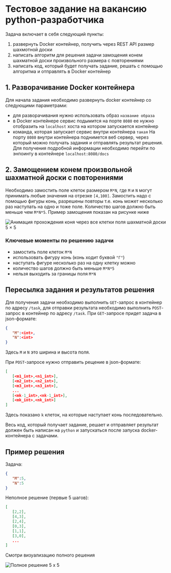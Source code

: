 # Тестовое задание на вакансию python-разработчика
Задача включает в себя следующий пункты:
1. развернуть Docker контейнер, получить через REST API размер шахмотной доски
1. написать алгоритм для решения задачи замощения конем шахматной доски произвольного размера с повторениями
1. написать код, который будет получать задание, решать с помощью алгоритма и отправлять в Docker контейнер
 
## 1. Разворачивание Docker контейнера
 
Для начала задания необходимо развернуть docker контейнер со следующими параметрами:
- для разворачивания нужно использовать образ `название образа`
- в Docker контейнере сервис подымится на порте `8080` ее нужно отобразить на `localhost` хоста на котором запускается контейнер
- команда, которая запускает сервис внутри контейнера `такая`
На порту `8080` внутри контейнера поднимется веб сервер, через который можно получать задания и отправлять результат решения.
Для получения подробной информации необходимо перейти по энпоинту в контейнере `localhost:8080/docs`
 
## 2. Замощением конем произвольной шахматной доски с повторениями
Необходимо замостить поле клеток размером `M*N`, где `M` и `N` могут принимать любые значения на отрезке `[4,100]`. Замостить надо с помощью фигуры конь, разрешены повторы т.е. конь может несколько раз наступать на одно и тоже поле. Количество шагов должно быть меньше чем `M*N*5`. Пример замощения показан на рисунке ниже
 
![Анимация прохождения коня через все клетки поля шахматной доски 5 × 5](https://upload.wikimedia.org/wikipedia/commons/c/ca/Knights-Tour-Animation.gif)
 
 
 
### Ключевые моменты по решению задачи
- замостить поле клеток `M*N`
- использовать фигуру конь (конь ходит буквой `"Г"`)
- наступать фигуре несколько раз на одну клетку можно
- количество шагов должно быть меньше `M*N*5`
- нельзя выходить за границы поля `M*N`
 
## Пересылка задания и результатов решения
Для получения задачи необходимо выполнить `GET`-запрос в контейнер по адресу `/task`, для отправки результата необходимо выполнить `POST`-запрос в контейнер по адресу `/task`.
При `GET`-запросе придет задача в json-формате:
```json
{
   "M":<int>,
   "N":<int>
}
```
Здесь `M` и `N` это ширина и высота поля.
 
При `POST`-запросе нужно отправить рещение в json-формате:
```json
[
   [<m1_int>,<n1_int>],
   [<m2_int>,<n2_int>],
   [<m3_int>,<n3_int>],
   ...
   [<mk-1_int>,<nk-1_int>],
   [<mk_int>,<nk_int>]
]
```
Здесь показано `k` клеток, на которые наступает конь последовательно.
 
Весь код, который получает задание, решает и отправляет результат должен быть написан на `python` и запускаться после запуска docker-контейнера с задачами.
## Пример решения
Задача:
```json
{
   "M":5,
   "N":5
}
```
Неполное решение (первые 5 шагов):
```json
[
   [2,2],
   [4,3],
   [2,4],
   [0,3],
   [1,1],
   [3,0],
   ...
]
```
Смотри визуализацию полного решения
 
![Полное решение 5 x 5](https://upload.wikimedia.org/wikipedia/commons/c/ca/Knights-Tour-Animation.gif)

